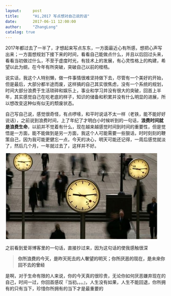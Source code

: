 ```yaml
---
layout:     post
title:      "Hi,2017 写点想对自己说的话"
date:       2017-06-11 12:00:00
author:     "ZhangLong"
catalog: true
---
```


2017年都过去了一半了，才想起来写点东东，一方面最近心有所感，想把心声写出来；一方面想规划下接下来的时间，看看自己能做点什么，并且以后回过头来，看看当初做过什么，不至于虚度时光，有技术上的发展，有心灵性格上的构建，希望以此为纲，在今年有所突破，突破自己以前的桎梏。<br>

说实话，我这个人特别懒，做一件事情很难坚持做下去，尽管有一个美好的开始，但是最后，大部分都半途而废，这样搞的自己其实很焦虑，没有一个系统的规划，时间大部分浪费于生活琐碎和娱乐上，事业和学习并没有很大的突破，回首上半年，其实感觉自己在吃老底的样子，知识的储备和积累并没有什么明显的进展，所以想改变这种似有似无的颓废状态。<br>

自己写自己说，感觉很奇怪，有点啰嗦，和平时说话不太一样（老铁，能不能好好说话），之前说到浪费时间，上了年纪了才明白小时候听到的一句话，**浪费时间就是浪费生命**，以前并不觉着有什么，现在越来越感觉时间到时间的重要性，但是觉悟是一方面，能不能做到是另一方面，我这个人可能需要一些狠话，时时刻刻的鞭策自己，因为我可能更健忘一点，今天的决心，明天可能还记得，一周后感觉就淡了，然后几个月，一年就过去了，这样并不好。<br>

![img](/img/time.jpg)

之前看到爱哥博客里的一句话，直接抄过来，因为这句话的使我感触很深<br>

>  **你所浪费的今天，是昨天死去的人奢望的明天；你所厌恶的现在，是未来你回不去的曾经**

是啊，对于生命有限的人来说，你的今天真的很珍贵，无论你如何厌恶嫌弃现在的自己，时间一过，你回首感叹『当初。。。』，人生没有如果，人生不能回退，你所拥有的只有当下，珍惜你所拥有的当下才是最重要的<br>

